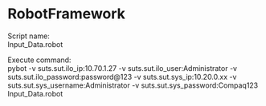 # RobotFramework  
Script name:  
Input_Data.robot  
  
Execute command:  
pybot -v suts.sut.ilo_ip:10.70.1.27 -v suts.sut.ilo_user:Administrator -v suts.sut.ilo_password:password@123 -v suts.sut.sys_ip:10.20.0.xx -v suts.sut.sys_username:Administrator -v suts.sut.sys_password:Compaq123 Input_Data.robot  
